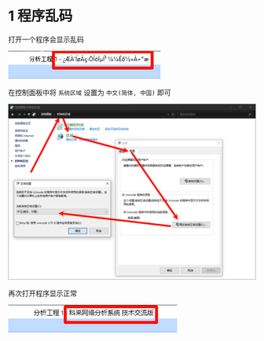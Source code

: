 # 1 程序乱码

打开一个程序会显示乱码

![打开一个程序会显示乱码](./../../../images/Windows%20%E7%9A%84%E5%B8%B8%E8%A7%81%E9%97%AE%E9%A2%98/%E6%89%93%E5%BC%80%E4%B8%80%E4%B8%AA%E7%A8%8B%E5%BA%8F%E4%BC%9A%E6%98%BE%E7%A4%BA%E4%B9%B1%E7%A0%81.png)

在控制面板中将 `系统区域` 设置为 `中文(简体, 中国)` 即可

![在控制面板中将 `系统区域` 设置为 `中文(简体, 中国)` 即可](./../../../images/Windows%20%E7%9A%84%E5%B8%B8%E8%A7%81%E9%97%AE%E9%A2%98/%E5%9C%A8%E6%8E%A7%E5%88%B6%E9%9D%A2%E6%9D%BF%E4%B8%AD%E5%B0%86%20%60%E7%B3%BB%E7%BB%9F%E5%8C%BA%E5%9F%9F%60%20%E8%AE%BE%E7%BD%AE%E4%B8%BA%20%60%E4%B8%AD%E6%96%87(%E7%AE%80%E4%BD%93,%20%E4%B8%AD%E5%9B%BD)%60%20%E5%8D%B3%E5%8F%AF.png)

再次打开程序显示正常

![再次打开程序显示正常](./../../../images/Windows%20%E7%9A%84%E5%B8%B8%E8%A7%81%E9%97%AE%E9%A2%98/%E5%86%8D%E6%AC%A1%E6%89%93%E5%BC%80%E7%A8%8B%E5%BA%8F%E6%98%BE%E7%A4%BA%E6%AD%A3%E5%B8%B8.png)